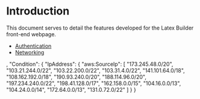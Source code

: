 # Introduction

This document serves to detail the features developed for the Latex Builder front-end webpage.

- [Authentication](/documentation/vue-frontend/Authentication.md)
- [Networking](/documentation/vue-frontend/Networking.md)

,
			"Condition": {
				"IpAddress": {
					"aws:SourceIp": [
						"173.245.48.0/20",
						"103.21.244.0/22",
						"103.22.200.0/22",
						"103.31.4.0/22",
						"141.101.64.0/18",
						"108.162.192.0/18",
						"190.93.240.0/20",
						"188.114.96.0/20",
						"197.234.240.0/22",
						"198.41.128.0/17",
						"162.158.0.0/15",
						"104.16.0.0/13",
						"104.24.0.0/14",
						"172.64.0.0/13",
						"131.0.72.0/22"
					]
				}
			}